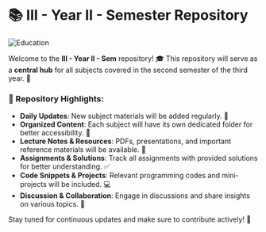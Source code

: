 # 📚 III - Year II - Semester Repository

![Education](https://mbaroi.in/blog/wp-content/uploads/2024/08/hardwork.gif)

Welcome to the **III - Year II - Sem** repository! 🎓 This repository will serve as a **central hub** for all subjects covered in the second semester of the third year. 🏫

### 📌 Repository Highlights:
- **Daily Updates**: New subject materials will be added regularly. 📆
- **Organized Content**: Each subject will have its own dedicated folder for better accessibility. 📂
- **Lecture Notes & Resources**: PDFs, presentations, and important reference materials will be available. 📖
- **Assignments & Solutions**: Track all assignments with provided solutions for better understanding. ✅
- **Code Snippets & Projects**: Relevant programming codes and mini-projects will be included. 💻
- **Discussion & Collaboration**: Engage in discussions and share insights on various topics. 💬

Stay tuned for continuous updates and make sure to contribute actively! 🚀
